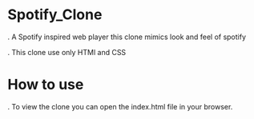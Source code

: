 # Spotify_Clone
. A Spotify inspired web player this clone mimics look and feel of spotify

. This clone use only HTMl and CSS 
# How to use 
. To view the clone you can open the index.html file in your browser.
